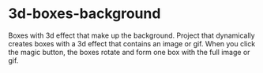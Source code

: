 # 3d-boxes-background
Boxes with 3d effect that make up the background. 
Project that dynamically creates boxes with a 3d effect that contains an image or gif. When you click the magic button, the boxes rotate and form one box with the full image or gif. 
